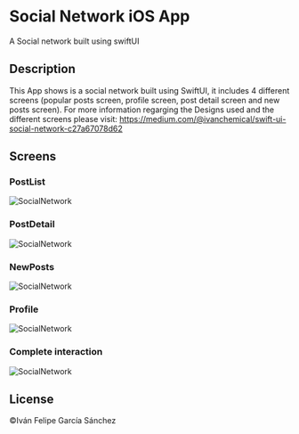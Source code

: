 # Social Network iOS App
A Social network built using swiftUI

## Description
This App shows is a social network built using SwiftUI, it includes 4 different screens (popular posts screen, profile screen, post detail screen and new posts screen).
For more information regarging the Designs used and the different screens please visit: https://medium.com/@ivanchemical/swift-ui-social-network-c27a67078d62

## Screens
### PostList
![SocialNetwork](imgs/Home.png)

### PostDetail
![SocialNetwork](imgs/Detail.png)

### NewPosts
![SocialNetwork](imgs/New.png)

### Profile
![SocialNetwork](imgs/Profile.png)

### Complete interaction
![SocialNetwork](imgs/SocialNetwork.gif)


## License
©Iván Felipe García Sánchez
